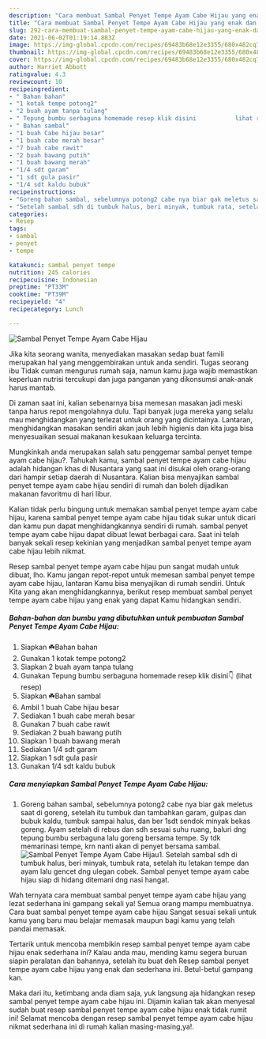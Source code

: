 ```yaml
---
description: "Cara membuat Sambal Penyet Tempe Ayam Cabe Hijau yang enak dan Mudah Dibuat"
title: "Cara membuat Sambal Penyet Tempe Ayam Cabe Hijau yang enak dan Mudah Dibuat"
slug: 292-cara-membuat-sambal-penyet-tempe-ayam-cabe-hijau-yang-enak-dan-mudah-dibuat
date: 2021-06-02T01:19:14.883Z
image: https://img-global.cpcdn.com/recipes/69483b68e12e3355/680x482cq70/sambal-penyet-tempe-ayam-cabe-hijau-foto-resep-utama.jpg
thumbnail: https://img-global.cpcdn.com/recipes/69483b68e12e3355/680x482cq70/sambal-penyet-tempe-ayam-cabe-hijau-foto-resep-utama.jpg
cover: https://img-global.cpcdn.com/recipes/69483b68e12e3355/680x482cq70/sambal-penyet-tempe-ayam-cabe-hijau-foto-resep-utama.jpg
author: Harriet Abbott
ratingvalue: 4.3
reviewcount: 10
recipeingredient:
- " Bahan bahan"
- "1 kotak tempe potong2"
- "2 buah ayam tanpa tulang"
- " Tepung bumbu serbaguna homemade resep klik disini           lihat resep"
- " Bahan sambal"
- "1 buah Cabe hijau besar"
- "1 buah cabe merah besar"
- "7 buah cabe rawit"
- "2 buah bawang putih"
- "1 buah bawang merah"
- "1/4 sdt garam"
- "1 sdt gula pasir"
- "1/4 sdt kaldu bubuk"
recipeinstructions:
- "Goreng bahan sambal, sebelumnya potong2 cabe nya biar gak meletus saat di goreng, setelah itu tumbuk dan tambahkan garam, gulpas dan bubuk kaldu, tumbuk sampai halus, dan ber 1sdt sendok minyak bekas goreng. Ayam setelah di rebus dan sdh sesuai suhu ruang, baluri dng tepung bumbu serbaguna lalu goreng bersama tempe. Sy tdk memarinasi tempe, krn nanti akan di penyet bersama sambal."
- "Setelah sambal sdh di tumbuk halus, beri minyak, tumbuk rata, setelah itu letakan tempe dan ayam lalu gencet dng ulegan cobek. Sambal penyet tempe ayam cabe hijau siap di hidang ditemani dng nasi hangat."
categories:
- Resep
tags:
- sambal
- penyet
- tempe

katakunci: sambal penyet tempe 
nutrition: 245 calories
recipecuisine: Indonesian
preptime: "PT33M"
cooktime: "PT39M"
recipeyield: "4"
recipecategory: Lunch

---
```



![Sambal Penyet Tempe Ayam Cabe Hijau](https://img-global.cpcdn.com/recipes/69483b68e12e3355/680x482cq70/sambal-penyet-tempe-ayam-cabe-hijau-foto-resep-utama.jpg)

Jika kita seorang wanita, menyediakan masakan sedap buat famili merupakan hal yang menggembirakan untuk anda sendiri. Tugas seorang ibu Tidak cuman mengurus rumah saja, namun kamu juga wajib memastikan keperluan nutrisi tercukupi dan juga panganan yang dikonsumsi anak-anak harus mantab.

Di zaman  saat ini, kalian sebenarnya bisa memesan masakan jadi meski tanpa harus repot mengolahnya dulu. Tapi banyak juga mereka yang selalu mau menghidangkan yang terlezat untuk orang yang dicintainya. Lantaran, menghidangkan masakan sendiri akan jauh lebih higienis dan kita juga bisa menyesuaikan sesuai makanan kesukaan keluarga tercinta. 



Mungkinkah anda merupakan salah satu penggemar sambal penyet tempe ayam cabe hijau?. Tahukah kamu, sambal penyet tempe ayam cabe hijau adalah hidangan khas di Nusantara yang saat ini disukai oleh orang-orang dari hampir setiap daerah di Nusantara. Kalian bisa menyajikan sambal penyet tempe ayam cabe hijau sendiri di rumah dan boleh dijadikan makanan favoritmu di hari libur.

Kalian tidak perlu bingung untuk memakan sambal penyet tempe ayam cabe hijau, karena sambal penyet tempe ayam cabe hijau tidak sukar untuk dicari dan kamu pun dapat menghidangkannya sendiri di rumah. sambal penyet tempe ayam cabe hijau dapat dibuat lewat berbagai cara. Saat ini telah banyak sekali resep kekinian yang menjadikan sambal penyet tempe ayam cabe hijau lebih nikmat.

Resep sambal penyet tempe ayam cabe hijau pun sangat mudah untuk dibuat, lho. Kamu jangan repot-repot untuk memesan sambal penyet tempe ayam cabe hijau, lantaran Kamu bisa menyajikan di rumah sendiri. Untuk Kita yang akan menghidangkannya, berikut resep membuat sambal penyet tempe ayam cabe hijau yang enak yang dapat Kamu hidangkan sendiri.

<!--inarticleads1-->

##### Bahan-bahan dan bumbu yang dibutuhkan untuk pembuatan Sambal Penyet Tempe Ayam Cabe Hijau:

1. Siapkan  ☘️Bahan bahan
1. Gunakan 1 kotak tempe potong2
1. Siapkan 2 buah ayam tanpa tulang
1. Gunakan  Tepung bumbu serbaguna homemade resep klik disini👇           (lihat resep)
1. Siapkan  ☘️Bahan sambal
1. Ambil 1 buah Cabe hijau besar
1. Sediakan 1 buah cabe merah besar
1. Gunakan 7 buah cabe rawit
1. Sediakan 2 buah bawang putih
1. Siapkan 1 buah bawang merah
1. Sediakan 1/4 sdt garam
1. Siapkan 1 sdt gula pasir
1. Gunakan 1/4 sdt kaldu bubuk




<!--inarticleads2-->

##### Cara menyiapkan Sambal Penyet Tempe Ayam Cabe Hijau:

1. Goreng bahan sambal, sebelumnya potong2 cabe nya biar gak meletus saat di goreng, setelah itu tumbuk dan tambahkan garam, gulpas dan bubuk kaldu, tumbuk sampai halus, dan ber 1sdt sendok minyak bekas goreng. Ayam setelah di rebus dan sdh sesuai suhu ruang, baluri dng tepung bumbu serbaguna lalu goreng bersama tempe. Sy tdk memarinasi tempe, krn nanti akan di penyet bersama sambal.
<img src="https://img-global.cpcdn.com/steps/8855821cf0442176/160x128cq70/sambal-penyet-tempe-ayam-cabe-hijau-langkah-memasak-1-foto.jpg" alt="Sambal Penyet Tempe Ayam Cabe Hijau">1. Setelah sambal sdh di tumbuk halus, beri minyak, tumbuk rata, setelah itu letakan tempe dan ayam lalu gencet dng ulegan cobek. Sambal penyet tempe ayam cabe hijau siap di hidang ditemani dng nasi hangat.




Wah ternyata cara membuat sambal penyet tempe ayam cabe hijau yang lezat sederhana ini gampang sekali ya! Semua orang mampu membuatnya. Cara buat sambal penyet tempe ayam cabe hijau Sangat sesuai sekali untuk kamu yang baru mau belajar memasak maupun bagi kamu yang telah pandai memasak.

Tertarik untuk mencoba membikin resep sambal penyet tempe ayam cabe hijau enak sederhana ini? Kalau anda mau, mending kamu segera buruan siapin peralatan dan bahannya, setelah itu buat deh Resep sambal penyet tempe ayam cabe hijau yang enak dan sederhana ini. Betul-betul gampang kan. 

Maka dari itu, ketimbang anda diam saja, yuk langsung aja hidangkan resep sambal penyet tempe ayam cabe hijau ini. Dijamin kalian tak akan menyesal sudah buat resep sambal penyet tempe ayam cabe hijau enak tidak rumit ini! Selamat mencoba dengan resep sambal penyet tempe ayam cabe hijau nikmat sederhana ini di rumah kalian masing-masing,ya!.


